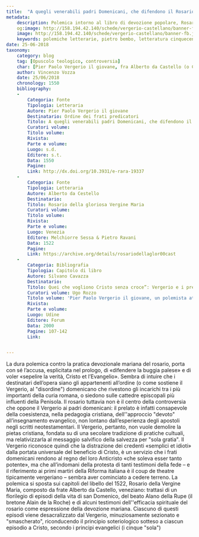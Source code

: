 ```yaml
---
title:  "A quegli venerabili padri Domenicani, che difendono il Rosario per cosa buona"
metadata:
	description: Polemica intorno al libro di devozione popolare, Rosario della Beata Vergine Maria, pubblicato nel 1522 dal domenicano Alberto da Castello (Venezia), e diffuso dai membri dell'ordine come pia lettura al termine della preghiera vespertina.
	og:image: http://158.194.42.140/schede/vergerio-castellano/banner-fb.jpg
	image: http://158.194.42.140/schede/vergerio-castellano/banner-fb.jpg
	keywords: polemiche letterarie, pietro bembo, letteratura cinquecento
date: 25-06-2018
taxonomy:
	category: blog
    tag: [Opuscolo teologico, controversia]
    char: [Pier Paolo Vergerio il giovane, fra Alberto da Castello (o Castellano), Domenico di Guzmàn, Alano della Rupe (Alain de la Roche), Juan Álvarez de Toledo y Zúñiga, Girolamo Querini, Pietro Bertani, Jacopo Giovanbattista Nacchianti, Tommaso Stella, Leonardo Marini, Ambrogio Catarino Politi, Adriano Beretti, Giulio III, Alessandro Numai, Giorgio Siculo]
    author: Vincenzo Vozza
    date: 25/06/2018
    chronology: 1550
    bibliography:
    -
	    Categoria: Fonte
	    Tipologia: Letteraria
	    Autore: Pier Paolo Vergerio il giovane
	    Destinatario: Ordine dei frati predicatori
	    Titolo: A quegli venerabili padri Domenicani, che difendono il Rosario per cosa buona.
	    Curatori volume: 
	    Titolo volume: 
	    Rivista: 
	    Parte e volume: 
	    Luogo: s.d. 
	    Editore: s.t. 
	    Data: 1550
	    Pagine: 
	    Link: http://dx.doi.org/10.3931/e-rara-19337
	-
	    Categoria: Fonte
	    Tipologia: Letteraria
	    Autore: Alberto da Cestello
	    Destinatario: 
	    Titolo: Rosario della gloriosa Vergine Maria
	    Curatori volume: 
	    Titolo volume: 
	    Rivista: 
	    Parte e volume: 
	    Luogo: Venezia
	    Editore: Melchiorre Sessa & Pietro Ravani
	    Data: 1522
	    Pagine: 
	    Link: https://archive.org/details/rosariodellaglor00cast
	-
	    Categoria: Bibliografia
	    Tipologia: Capitolo di libro
	    Autore: Silvano Cavazza
	    Destinatario: 
	    Titolo: Quei che vogliono Cristo senza croce”: Vergerio e i prelati riformatori italiani (1549-1555)
	    Curatori volume: Ugo Rozzo
	    Titolo volume: 'Pier Paolo Vergerio il giovane, un polemista attraverso l''Europa del Cinquecento'
	    Rivista: 
	    Parte e volume: 
	    Luogo: Udine
	    Editore: Forum
	    Data: 2000
	    Pagine: 107-142
	    Link: 


---
```

La dura polemica contro la pratica devozionale mariana del rosario, porta con sé l’accusa, esplicitata nel prologo, di «difendere la buggia palese» e di voler «sepelire la verità, Cristo et l’Evangelio». Sembra di intuire che i destinatari dell’opera siano gli appartenenti all’ordine (o come sostiene il Vergerio, al "disordine") domenicano che rivestono gli incarichi tra i più importanti della curia romana, o siedono sulle cattedre episcopali più influenti della Penisola. Il rosario tuttavia non è il centro della controversia che oppone il Vergerio ai padri domenicani: il prelato è infatti consapevole della coesistenza, nella pedagogia cristiana, dell''approccio "devoto" all’insegnamento evangelico, non lontano dall’esperienza degli apostoli negli scritti neotestamentari. Il Vergerio, pertanto, non vuole demolire la pietas cristiana, fondata su di una secolare tradizione di pratiche cultuali, ma relativizzarla al messaggio salvifico della salvezza per "sola gratia". Il Vergerio riconosce quindi che la distrazione dei credenti «semplici et idioti» dalla portata universale del beneficio di Cristo, è un servizio che i frati domenicani rendono al regno del loro Anticristo «che soleva esser tanto potente», ma che all’indomani della protesta di tanti testimoni della fede – e il riferimento ai primi martiri della Riforma italiana è il coup de theatre tipicamente vergeriano – sembra aver cominciato a cedere terreno. La polemica si sposta sui capitoli del libello del 1522, Rosario della Vergine Maria, composto da frate Alberto da Castello, veneziano: trattasi di un florilegio di episodi della vita di san Domenico, del beato Alano della Rupe (il bretone Alain de la Roche) e di alcuni testimoni dell''efficacia spirituale del rosario come espressione della devozione mariana. Ciascuno di questi episodi viene desacralizzato dal Vergerio, minuziosamente sezionato e "smascherato", riconducendo il principio soteriologico sotteso a ciascun episodio a Cristo, secondo i principi evangelici (i cinque "sola")
